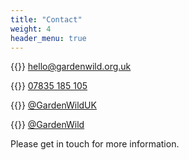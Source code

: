 ```yaml
---
title: "Contact"
weight: 4
header_menu: true
---
```


{{<icon class="fa fa-envelope">}}&nbsp;[hello@gardenwild.org.uk](mailto:hello@gardenwild.org.uk)

{{<icon class="fa fa-phone">}}&nbsp;[07835 185 105](tel:+447835185105)

{{<icon class="fa fa-twitter">}}&nbsp;[@GardenWildUK](https://twitter.com/GardenWildUK)

{{<icon class="fa fa-telegram">}}&nbsp;[@GardenWild](https://t.me/gardenwild)

Please get in touch for more information.
